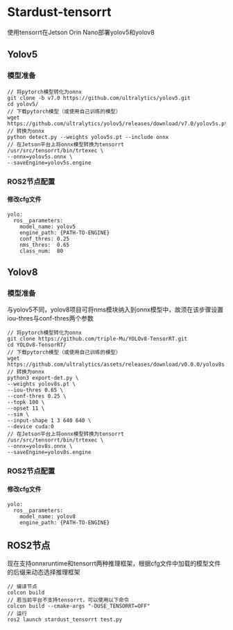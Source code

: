# Stardust-tensorrt
使用tensorrt在Jetson Orin Nano部署yolov5和yolov8

## Yolov5
### 模型准备
```
// 将pytorch模型转化为onnx
git clone -b v7.0 https://github.com/ultralytics/yolov5.git
cd yolov5/
// 下载pytorch模型（或使用自己训练的模型）
wget https://github.com/ultralytics/yolov5/releases/download/v7.0/yolov5s.pt
// 转换为onnx
python detect.py --weights yolov5s.pt --include onnx
// 在Jetson平台上将onnx模型转换为tensorrt
/usr/src/tensorrt/bin/trtexec \
--onnx=yolov5s.onnx \
--saveEngine=yolov5s.engine
```

### ROS2节点配置

#### 修改cfg文件
```
yolo:
  ros__parameters:
    model_name: yolov5
    engine_path: {PATH-TO-ENGINE}
    conf_thres: 0.25
    nms_thres:  0.65
    class_num:  80
```

## Yolov8
### 模型准备
与yolov5不同，yolov8项目可将nms模块纳入到onnx模型中，故须在该步骤设置iou-thres与conf-thres两个参数
```
// 将pytorch模型转化为onnx
git clone https://github.com/triple-Mu/YOLOv8-TensorRT.git
cd YOLOv8-TensorRT/
// 下载pytorch模型（或使用自己训练的模型）
wget https://github.com/ultralytics/assets/releases/download/v0.0.0/yolov8s.pt
// 转换为onnx
python3 export-det.py \
--weights yolov8s.pt \
--iou-thres 0.65 \
--conf-thres 0.25 \
--topk 100 \
--opset 11 \
--sim \
--input-shape 1 3 640 640 \
--device cuda:0
// 在Jetson平台上将onnx模型转换为tensorrt
/usr/src/tensorrt/bin/trtexec \
--onnx=yolov8s.onnx \
--saveEngine=yolov8s.engine
```

### ROS2节点配置

#### 修改cfg文件
```
yolo:
  ros__parameters:
    model_name: yolov8
    engine_path: {PATH-TO-ENGINE}
```

## ROS2节点
现在支持onnxruntime和tensorrt两种推理框架，根据cfg文件中加载的模型文件的后缀来动态选择推理框架
```
// 编译节点
colcon build
// 若当前平台不支持tensorrt，可以使用以下命令
colcon build --cmake-args "-DUSE_TENSORRT=OFF"
// 运行
ros2 launch stardust_tensorrt test.py
```